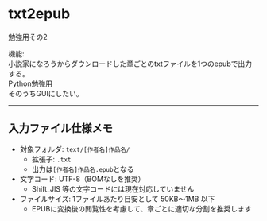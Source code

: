 # txt2epub
勉強用その2

機能:  
小説家になろうからダウンロードした章ごとのtxtファイルを1つのepubで出力する。  
Python勉強用  
そのうちGUIにしたい。  

___

## 入力ファイル仕様メモ

- 対象フォルダ: `text/[作者名]作品名/`
  - 拡張子: `.txt`
  - 出力は`[作者名]作品名.epub`となる
- 文字コード: UTF-8（BOMなしを推奨）
  - Shift_JIS 等の文字コードには現在対応していません
- ファイルサイズ: 1ファイルあたり目安として 50KB〜1MB 以下
  - EPUBに変換後の閲覧性を考慮して、章ごとに適切な分割を推奨します
